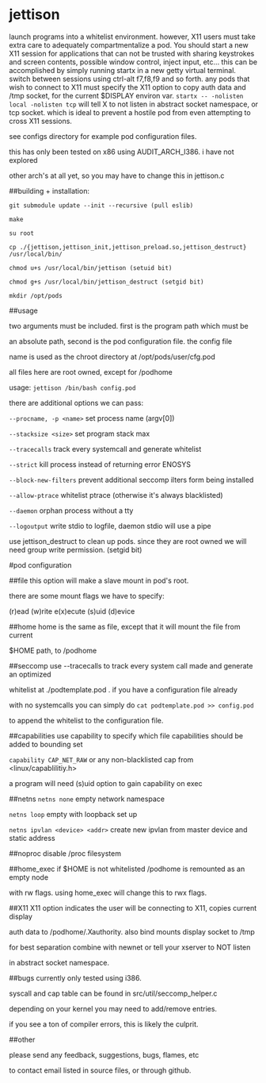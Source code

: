 # jettison
launch programs into a whitelist environment. however, X11 users must take
extra care to adequately compartmentalize a pod. You should start a new X11
session for applications that can not be trusted with sharing keystrokes
and screen contents, possible window control, inject input, etc...
this can be accomplished by simply running startx in a new getty virtual terminal.
switch between sessions using ctrl-alt f7,f8,f9 and so forth. any pods that wish
to connect to X11 must specify the X11 option to copy auth data and /tmp socket,
for the current $DISPLAY environ var. `startx -- -nolisten local -nolisten tcp`
will tell X to not listen in abstract socket namespace, or tcp socket. which is
ideal to prevent a hostile pod from even attempting to cross X11 sessions.


see configs directory for example pod configuration files.


this has only been tested on x86 using AUDIT_ARCH_I386. i have not explored

other arch's at all yet, so you may have to change this in jettison.c


##building + installation:
```
git submodule update --init --recursive (pull eslib)

make

su root

cp ./{jettison,jettison_init,jettison_preload.so,jettison_destruct} /usr/local/bin/

chmod u+s /usr/local/bin/jettison (setuid bit)

chmod g+s /usr/local/bin/jettison_destruct (setgid bit)

mkdir /opt/pods
```

##usage

two arguments must be included. first is the program path which must be

an absolute path,  second is the pod configuration file. the config file

name is used as the chroot directory at /opt/pods/user/cfg.pod

all files here are root owned, except for /podhome


usage:
`jettison /bin/bash config.pod`

there are additional options we can pass:

`--procname, -p <name>` set process name (argv[0])

`--stacksize <size>` set program stack max

`--tracecalls` track every systemcall and generate whitelist

`--strict` kill process instead of returning error ENOSYS

`--block-new-filters` prevent additional seccomp ilters form being installed

`--allow-ptrace` whitelist ptrace (otherwise it's always blacklisted)

`--daemon` orphan process without a tty

`--logoutput` write stdio to logfile, daemon stdio will use a pipe


use jettison_destruct to clean up pods. since they are root owned
we will need group write permission. (setgid bit)


#pod configuration

##file
this option will make a slave mount in pod's root.

there are some mount flags we have to specify:

(r)ead (w)rite e(x)ecute (s)uid (d)evice

##home
home is the same as file, except that it will mount the file from current

$HOME path, to <podroot>/podhome

##seccomp
use --tracecalls to track every system call made and generate an optimized

whitelist at ./podtemplate.pod  .  if you have a configuration file already

with no systemcalls you can simply do `cat podtemplate.pod >> config.pod`

to append the whitelist to the configuration file.


##capabilities
use capability to specify which file capabilities should be added to bounding set

`capability CAP_NET_RAW`  or any non-blacklisted cap from \<linux/capablilitiy.h\>

a program will need (s)uid option to gain capability on exec

##netns
`netns none` empty network namespace

`netns loop` empty with loopback set up

`netns ipvlan <device> <addr>` create new ipvlan from master device and static address

##noproc
disable /proc filesystem

##home_exec
if $HOME is not whitelisted /podhome is remounted as an empty node

with rw flags. using home_exec will change this to rwx flags.

##X11
X11 option indicates the user will be connecting to X11, copies current display

auth data to /podhome/.Xauthority. also bind mounts display socket to /tmp

for best separation combine with newnet or tell your xserver to NOT listen

in abstract socket namespace.

##bugs
currently only tested using i386.


syscall and cap table can be found in src/util/seccomp_helper.c

depending on your kernel you may need to add/remove entries.

if you see a ton of compiler errors, this is likely the culprit.



##other

please send any feedback, suggestions, bugs, flames, etc

to contact email listed in source files, or through github.
